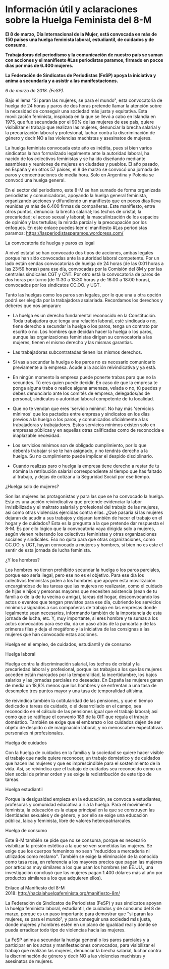 # Información útil y aclaraciones sobre la Huelga Feminista del 8-M

**El 8 de marzo, Día Internacional de la Mujer, está convocada en más de 150 países una huelga feminista laboral, estudiantil, de cuidados y de consumo.**

**Trabajadoras del periodismo y la comunicación de nuestro país se suman con acciones y el manifiesto #Las periodistas paramos, firmado en pocos días por más de 6.400 mujeres.**

**La Federación de Sindicatos de Periodistas (FeSP) apoya la iniciativa y anima a secundarla y a asistir a las manifestaciones.**

*6 de marzo de 2018. (FeSP).*

Bajo el lema "Si paran las mujeres, se para el mundo", esta convocatoria de huelga de 24 horas y paros de dos horas pretende llamar la atención sobre la necesidad de conseguir una sociedad más justa y equitativa. Esta movilización feminista, inspirada en la que se llevó a cabo en Islandia en 1975, que fue secundada por el 90% de las mujeres de ese país, quiere visibilizar el trabajo que realizan las mujeres, denunciar la brecha salarial y la precarización laboral y profesional, luchar contra la discriminación de género y decir NO a las violencias machistas y asesinatos de mujeres.

La huelga feminista convocada este año es inédita, pues si bien varios sindicatos la han formalizado legalmente ante la autoridad laboral, ha nacido de los colectivos feministas y se ha ido diseñando mediante asambleas y reuniones de mujeres en ciudades y pueblos. El año pasado, en España y en otros 57 países, el 8 de marzo se convocó una jornada de paros y concentraciones de media hora. Solo en Argentina y Polonia se convocó una huelga general.

En el sector del periodismo, este 8-M se han sumado de forma organizada periodistas y comunicadoras, apoyando la huelga general feminista, organizando acciones y difundiendo un manifiesto que en pocos días lleva reunidas ya más de 6.400 firmas de compañeras. Este manifiesto, entre otros puntos, denuncia: la brecha salarial; los techos de cristal; la precariedad; el acoso sexual y laboral; la masculinización de los espacios de opinión y las tertulias; la mirada parcial y la preocupación por los enfoques. En este enlace puedes leer el manifiesto #Las periodistas paramos: https://lasperiodistasparamos.wordpress.com/

La convocatoria de huelga y paros es legal

A nivel estatal se han convocado dos tipos de acciones, ambas legales porque han sido convocadas ante la autoridad laboral competente. Por un lado están sendas convocatorias de huelga de 24 horas (de las 0:01 horas a las 23:59 horas) para ese día, convocadas por la Comisión del 8M y por las centrales sindicales CGT y CNT. Por otro está la convocatoria de paros de dos horas por turno (de 11:30 a 13:30 horas y de 16:00 a 18:00 horas), convocados por los sindicatos CC.OO. y UGT.

Tanto las huelgas como los paros son legales, por lo que una u otra opción podrá ser elegida por la trabajadora asalariada. Recordamos los derechos y deberes que nos amparan:

- La huelga es un derecho fundamental reconocido en la Constitución. Toda trabajadora que tenga una relación laboral, esté sindicada o no, tiene derecho a secundar la huelga o los paros, tenga un contrato por escrito o no. Los hombres que decidan hacer la huelga o los paros, aunque las organizaciones feministas dirigen su convocatoria a las mujeres, tienen el mismo derecho y las mismas garantías.

- Las trabajadoras subcontratadas tienen los mismos derechos.

- Si vas a secundar la huelga o los paros no es necesario comunicarlo previamente a la empresa. Acude a la acción reivindicativa y ya está.

- En ningún momento la empresa puede ponerte trabas para que no la secundes. Tú eres quien puede decidir. En caso de que la empresa te ponga alguna traba o realice alguna amenaza, velada o no, tú puedes y debes denunciarlo ante los comités de empresa, delegados/as de personal, sindicatos o autoridad laboral competente de tu localidad.

- Que no te vendan que eres 'servicio mínimo'. No hay más 'servicios mínimos' que los pactados entre empresa y sindicatos en los días previos a la huelga o los paros, y comunicados oficialmente a las trabajadoras y trabajadores. Estos servicios mínimos existen solo en empresas públicas y en aquellas otras calificadas como de reconocida e inaplazable necesidad.

- Los servicios mínimos son de obligado cumplimiento, por lo que deberás trabajar si se te han asignado, y no tendrás derecho a la huelga. Su no cumplimiento puede implicar el despido disciplinario.

- Cuando realizas paro o huelga la empresa tiene derecho a restar de tu nómina la retribución salarial correspondiente al tiempo que has faltado al trabajo, y dejas de cotizar a la Seguridad Social por ese tiempo.

¿Huelga solo de mujeres?

Son las mujeres las protagonistas y para las que se ha convocado la huelga. Esta es una acción reivindicativa que pretende evidenciar la labor invisibilizada y el maltrato salarial y profesional del trabajo de las mujeres, así como otras violencias ejercidas contra ellas. ¿Qué pasaría si las mujeres dejaran de acudir a sus trabajos y dejaran también de hacer el trabajo en el hogar y de cuidados? Esta es la pregunta a la que pretende dar respuesta el 8-M. Es por ello lógico que la convocatoria vaya dirigida solo a mujeres, según vienen reiterando los colectivos feministas y otras organizaciones sociales y sindicales. Eso no quita para que otras organizaciones, como CC.OO. y UGT, hayan convocado a mujeres y hombres, si bien no es este el sentir de esta jornada de lucha feminista.

¿Y los hombres?

Los hombres no tienen prohibido secundar la huelga o los paros parciales, porque eso sería ilegal, pero ese no es el objetivo. Para ese día los colectivos feministas piden a los hombres que apoyen esta movilización encargándose de las tareas que las mujeres no realizarán, como el cuidado de hijas e hijos y personas mayores que necesiten asistencia (sean de tu familia o de la de tu vecina o amiga), tareas del hogar, desconvocando los actos o eventos que tengan previstos para ese día, cubriendo los servicios mínimos asignados a sus compañeras de trabajo en las empresas donde legalmente sean necesarios, informando también de la importancia de esta jornada de lucha, etc. Y, muy importante, si eres hombre y te sumas a los actos convocados para ese día, da un paso atrás de la pancarta y de las primeras filas y deja el megáfono y la iniciativa de las consignas a las mujeres que han convocado estas acciones.

Huelga en el empleo, de cuidados, estudiantil y de consumo

Huelga laboral

Huelga contra la discriminación salarial, los techos de cristal y la precariedad laboral y profesional, porque los trabajos a los que las mujeres acceden están marcados por la temporalidad, la incertidumbre, los bajos salarios y las jornadas parciales no deseadas. En España las mujeres ganan de media un 18,8% menos que los hombres y se enfrentan a una tasa de desempleo tres puntos mayor y una tasa de temporalidad altísima.

Se reivindica también la cotitularidad de las pensiones, y que el tiempo dedicado a tareas de cuidado, o el desarrollado en el campo, sea reconocido en el cálculo de las pensiones igual que el trabajo laboral; así como que se ratifique el convenio 189 de la OIT que regula el trabajo doméstico. También se exige que el embarazo o los cuidados dejen de ser objeto de despido o de marginación laboral, y no menoscaben expectativas personales ni profesionales.

Huelga de cuidados

Con la huelga de cuidados en la familia y la sociedad se quiere hacer visible el trabajo que nadie quiere reconocer, un trabajo doméstico y de cuidados que hacen las mujeres y que es imprescindible para el sostenimiento de la vida. Así, se reivindica que el trabajo de cuidados sea reconocido como un bien social de primer orden y se exige la redistribución de este tipo de tareas.

Huelga estudiantil

Porque la desigualdad empieza en la educación, se convoca a estudiantes, profesoras y comunidad educativa a ir a la huelga. Para el movimiento feminista, la educación es la etapa principal en la que se construyen las identidades sexuales y de género, y por ello se exige una educación pública, laica y feminista, libre de valores heteropatriarcales.

Huelga de consumo

Este 8-M también se pide que no se consuma, porque es necesario visibilizar la presión estética a la que se ven sometidas las mujeres. Se exige que los cuerpos femeninos no sean "reducidos a mercadería ni utilizados como reclamo". También se exige la eliminación de la conocida como tasa rosa, en referencia a los mayores precios que pagan las mujeres por artículos muy similares a los que usan los hombres (en EE.UU., una investigación concluyó que las mujeres pagan 1.400 dólares más al año por productos similares a los que adquieren ellos).

Enlace al Manifiesto del 8-M 2018: http://hacialahuelgafeminista.org/manifiesto-8m/

La Federación de Sindicatos de Periodistas (FeSP) y sus sindicatos apoyan la huelga feminista laboral, estudiantil, de cuidados y de consumo del 8 de marzo, porque es un paso importante para demostrar que "si paran las mujeres, se para el mundo", y para conseguir una sociedad más justa, donde mujeres y hombres estén en un plano de igualdad real y donde se pueda erradicar todo tipo de violencias hacia las mujeres.

La FeSP anima a secundar la huelga general o los paros parciales y a participar en los actos y manifestaciones convocados, para visibilizar el trabajo que realizan las mujeres, denunciar la brecha salarial, luchar contra la discriminación de género y decir NO a las violencias machistas y asesinatos de mujeres.
